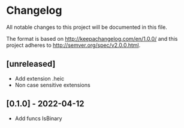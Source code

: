 # Changelog
All notable changes to this project will be documented in this file.

The format is based on http://keepachangelog.com/en/1.0.0/
and this project adheres to http://semver.org/spec/v2.0.0.html.

## [unreleased]

- Add extension .heic
- Non case sensitive extensions

## [0.1.0] - 2022-04-12

- Add funcs IsBinary

